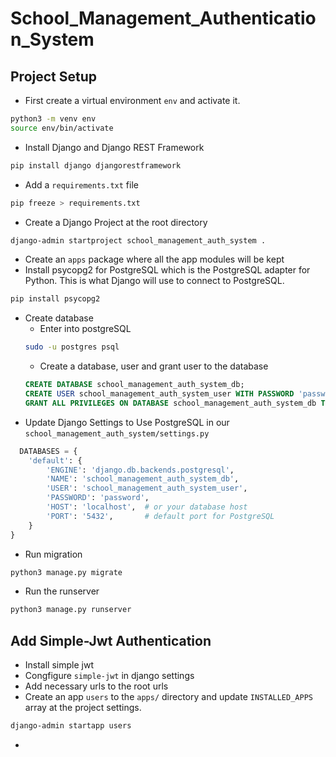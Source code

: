 # School_Management_Authentication_System

## Project Setup
- First create a virtual environment `env` and activate it.
```bash
python3 -m venv env
source env/bin/activate
```
- Install Django and Django REST Framework
```bash
pip install django djangorestframework
```
- Add a `requirements.txt` file
```bash
pip freeze > requirements.txt
```
- Create a Django Project at the root directory
```bash
django-admin startproject school_management_auth_system .
```
- Create an `apps` package where all the app modules will be kept
- Install psycopg2 for PostgreSQL which is the PostgreSQL adapter for Python. This is what Django will use to connect to PostgreSQL.
```bash
pip install psycopg2
```
- Create database
    - Enter into postgreSQL
    ```bash
    sudo -u postgres psql
    ```
    - Create a database, user and grant user to the database
    ```sql
    CREATE DATABASE school_management_auth_system_db;
    CREATE USER school_management_auth_system_user WITH PASSWORD 'password';
    GRANT ALL PRIVILEGES ON DATABASE school_management_auth_system_db TO school_management_auth_system_user;
    ```
- Update Django Settings to Use PostgreSQL in our `school_management_auth_system/settings.py`
```py
  DATABASES = {
    'default': {
        'ENGINE': 'django.db.backends.postgresql',
        'NAME': 'school_management_auth_system_db',
        'USER': 'school_management_auth_system_user',
        'PASSWORD': 'password',
        'HOST': 'localhost',  # or your database host
        'PORT': '5432',       # default port for PostgreSQL
    }
}
```
- Run migration
```bash
python3 manage.py migrate
```
- Run the runserver
```bash
python3 manage.py runserver
```

## Add Simple-Jwt Authentication
- Install simple jwt
- Congfigure `simple-jwt` in django settings
- Add necessary urls to the root urls
- Create an app `users` to the `apps/` directory and update `INSTALLED_APPS` array at the project settings.
```bash
django-admin startapp users
```
- 
